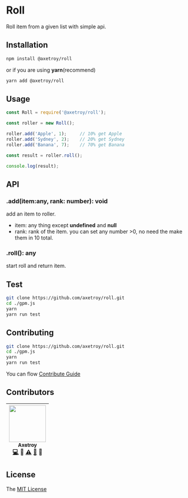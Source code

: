 # Roll

Roll item from a given list with simple api.

## Installation

```bash
npm install @axetroy/roll
```

or if you are using **yarn**(recommend)

```bash
yarn add @axetroy/roll
```

## Usage

```javascript
const Roll = require('@axetroy/roll');

const roller = new Roll();

roller.add('Apple', 1);     // 10% get Apple
roller.add('Sydney', 2);    // 20% get Sydney
roller.add('Banana', 7);    // 70% get Banana

const result = roller.roll();

console.log(result);
```

## API

### .add(item:any, rank: number): void

add an item to roller.

- item: any thing except **undefined** and **null**
- rank: rank of the item. you can set any number >0, no need the make them in 10 total.

### .roll(): any

start roll and return item.

## Test

```bash
git clone https://github.com/axetroy/roll.git
cd ./gpm.js
yarn
yarn run test
```

## Contributing

```bash
git clone https://github.com/axetroy/roll.git
cd ./gpm.js
yarn
yarn run test
```

You can flow [Contribute Guide](https://github.com/axetroy/roll/blob/master/contributing.md)

## Contributors

<!-- ALL-CONTRIBUTORS-LIST:START - Do not remove or modify this section -->
| [<img src="https://avatars1.githubusercontent.com/u/9758711?v=3" width="100px;"/><br /><sub>Axetroy</sub>](http://axetroy.github.io)<br />[💻](https://github.com/gpmer/gpm.js/commits?author=axetroy) 🔌 [⚠️](https://github.com/gpmer/gpm.js/commits?author=axetroy) [🐛](https://github.com/gpmer/gpm.js/issues?q=author%3Aaxetroy) 🎨 |
| :---: |
<!-- ALL-CONTRIBUTORS-LIST:END -->

## License

The [MIT License](https://github.com/axetroy/roll/blob/master/LICENSE)